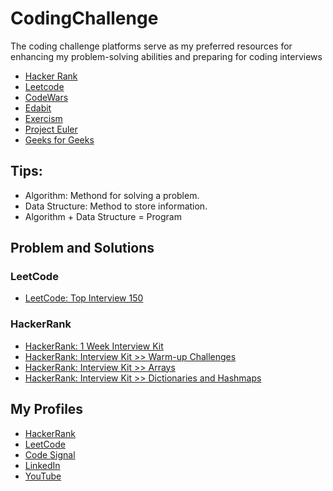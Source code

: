 # CodingChallenge
The coding challenge platforms serve as my preferred resources for enhancing my problem-solving abilities and preparing for coding interviews
- [Hacker Rank](https://www.hackerrank.com/domains)
- [Leetcode](https://leetcode.com/problems)
- [CodeWars](https://www.codewars.com/kata/latest)
- [Edabit](https://edabit.com/challenges/java)
- [Exercism](https://exercism.org/tracks)
- [Project Euler](https://projecteuler.net/recent)
- [Geeks for Geeks](https://practice.geeksforgeeks.org/explore?)

## Tips:
- Algorithm: Methond for solving a problem.
- Data Structure: Method to store information.
- Algorithm + Data Structure = Program

## Problem and Solutions
### LeetCode
- [LeetCode: Top Interview 150](https://github.com/krishnamanchikalapudi/CodingChallenge.java/tree/develop/src/main/java/solutions/leetcode/interview/top150q/README.md)

### HackerRank
- [HackerRank: 1 Week Interview Kit](https://github.com/krishnamanchikalapudi/CodingChallenge.java/tree/develop/src/main/java/solutions/hackerrank/prepkit1week/README.md)
- [HackerRank: Interview Kit >> Warm-up Challenges](https://github.com/krishnamanchikalapudi/CodingChallenge.java/tree/develop/src/main/java/solutions/hackerrank/interview/warmup/README.md)
- [HackerRank: Interview Kit >> Arrays](https://github.com/krishnamanchikalapudi/CodingChallenge.java/tree/develop/src/main/java/solutions/hackerrank/interview/arrays/README.md)
- [HackerRank: Interview Kit >> Dictionaries and Hashmaps](https://github.com/krishnamanchikalapudi/CodingChallenge.java/tree/develop/src/main/java/solutions/hackerrank/interview/dictionaries/README.md)



## My Profiles
- [HackerRank](https://HackerRank.com/kmanchikalapudi/)
- [LeetCode](https://leetcode.com/kmanchikalapudi/)
- [Code Signal](https://app.codesignal.com/profile/kmanchikalapudi)
- [LinkedIn](https://linkedin.com/in/krishnamanchikalapudi/)
- [YouTube](https://youtube.com/@DayOneDev)
